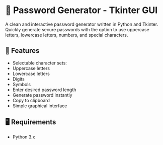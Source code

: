 # 🔐 Password Generator - Tkinter GUI

A clean and interactive password generator written in Python and Tkinter. Quickly generate secure passwords with the option to use uppercase letters, lowercase letters, numbers, and special characters.

##  🚀 Features

- Selectable character sets:
- Uppercase letters
- Lowercase letters
- Digits
- Symbols
- Enter desired password length
- Generate password instantly
- Copy to clipboard
- Simple graphical interface

## 🖥️ Requirements

- Python 3.x
